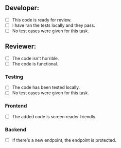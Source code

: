 ## Developer:
- [ ] This code is ready for review.
- [ ] I have ran the tests locally and they pass.
- [ ] No test cases were given for this task.

## Reviewer:
- [ ] The code isn't horrible.
- [ ] The code is functional.

### Testing
- [ ] The code has been tested locally.
- [ ] No test cases were given for this task.

### Frontend
- [ ] The added code is screen reader friendly.

### Backend
- [ ] If there's a new endpoint, the endpoint is protected.